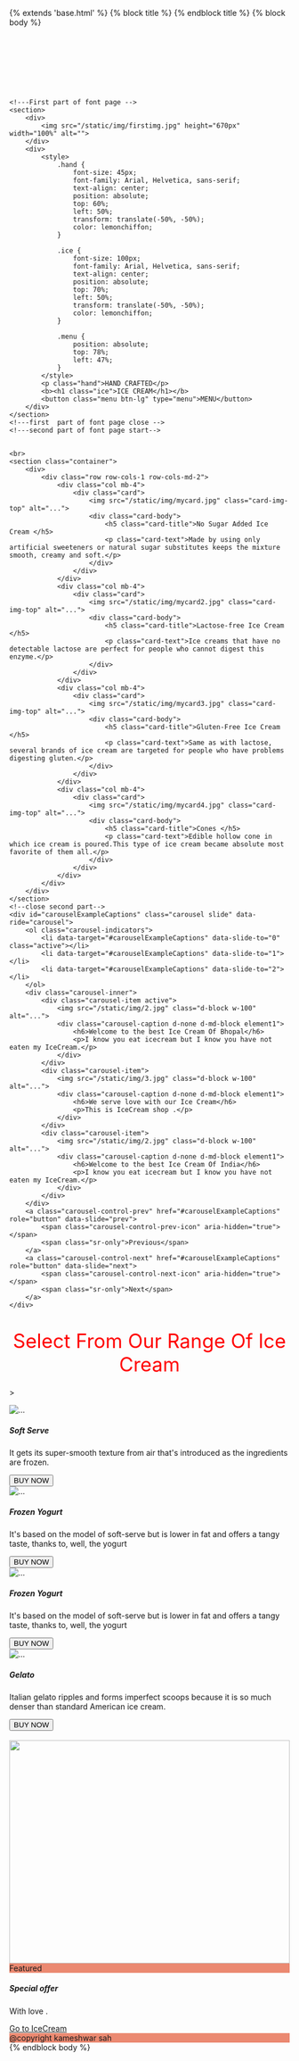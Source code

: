{% extends 'base.html' %} {% block title %} {% endblock title %} {% block body %}


<section>
    <style>
        .neveimg {
            transform: translate(0%, 0%);
            margin-left: 571px;
            margin-top: 100px;
        }
    </style>
    <div>
        <a>
            <img class="neveimg" src="/static/img/pic1.webp" alt="">
        </a>
    </div>
</section>

<div>
    <style>
        .element1 {
            border-radius: 100px;
            height: 70px;
            color: red;
            margin-top: 5px;
            background-image: url(/static/img/c.jpg);
            opacity: 0.7;
        }
    </style>

    <!---First part of font page -->
    <section>
        <div>
            <img src="/static/img/firstimg.jpg" height="670px" width="100%" alt="">
        </div>
        <div>
            <style>
                .hand {
                    font-size: 45px;
                    font-family: Arial, Helvetica, sans-serif;
                    text-align: center;
                    position: absolute;
                    top: 60%;
                    left: 50%;
                    transform: translate(-50%, -50%);
                    color: lemonchiffon;
                }
                
                .ice {
                    font-size: 100px;
                    font-family: Arial, Helvetica, sans-serif;
                    text-align: center;
                    position: absolute;
                    top: 70%;
                    left: 50%;
                    transform: translate(-50%, -50%);
                    color: lemonchiffon;
                }
                
                .menu {
                    position: absolute;
                    top: 78%;
                    left: 47%;
                }
            </style>
            <p class="hand">HAND CRAFTED</p>
            <b><h1 class="ice">ICE CREAM</h1></b>
            <button class="menu btn-lg" type="menu">MENU</button>
        </div>
    </section>
    <!---first  part of font page close -->
    <!---second part of font page start-->


    <br>
    <section class="container">
        <div>
            <div class="row row-cols-1 row-cols-md-2">
                <div class="col mb-4">
                    <div class="card">
                        <img src="/static/img/mycard.jpg" class="card-img-top" alt="...">
                        <div class="card-body">
                            <h5 class="card-title">No Sugar Added Ice Cream </h5>
                            <p class="card-text">Made by using only artificial sweeteners or natural sugar substitutes keeps the mixture smooth, creamy and soft.</p>
                        </div>
                    </div>
                </div>
                <div class="col mb-4">
                    <div class="card">
                        <img src="/static/img/mycard2.jpg" class="card-img-top" alt="...">
                        <div class="card-body">
                            <h5 class="card-title">Lactose-free Ice Cream </h5>
                            <p class="card-text">Ice creams that have no detectable lactose are perfect for people who cannot digest this enzyme.</p>
                        </div>
                    </div>
                </div>
                <div class="col mb-4">
                    <div class="card">
                        <img src="/static/img/mycard3.jpg" class="card-img-top" alt="...">
                        <div class="card-body">
                            <h5 class="card-title">Gluten-Free Ice Cream </h5>
                            <p class="card-text">Same as with lactose, several brands of ice cream are targeted for people who have problems digesting gluten.</p>
                        </div>
                    </div>
                </div>
                <div class="col mb-4">
                    <div class="card">
                        <img src="/static/img/mycard4.jpg" class="card-img-top" alt="...">
                        <div class="card-body">
                            <h5 class="card-title">Cones </h5>
                            <p class="card-text">Edible hollow cone in which ice cream is poured.This type of ice cream became absolute most favorite of them all.</p>
                        </div>
                    </div>
                </div>
            </div>
        </div>
    </section>
    <!--close second part-->
    <div id="carouselExampleCaptions" class="carousel slide" data-ride="carousel">
        <ol class="carousel-indicators">
            <li data-target="#carouselExampleCaptions" data-slide-to="0" class="active"></li>
            <li data-target="#carouselExampleCaptions" data-slide-to="1"></li>
            <li data-target="#carouselExampleCaptions" data-slide-to="2"></li>
        </ol>
        <div class="carousel-inner">
            <div class="carousel-item active">
                <img src="/static/img/2.jpg" class="d-block w-100" alt="...">
                <div class="carousel-caption d-none d-md-block element1">
                    <h6>Welcome to the best Ice Cream Of Bhopal</h6>
                    <p>I know you eat icecream but I know you have not eaten my IceCream.</p>
                </div>
            </div>
            <div class="carousel-item">
                <img src="/static/img/3.jpg" class="d-block w-100" alt="...">
                <div class="carousel-caption d-none d-md-block element1">
                    <h6>We serve love with our Ice Cream</h6>
                    <p>This is IceCream shop .</p>
                </div>
            </div>
            <div class="carousel-item">
                <img src="/static/img/2.jpg" class="d-block w-100" alt="...">
                <div class="carousel-caption d-none d-md-block element1">
                    <h6>Welcome to the best Ice Cream Of India</h6>
                    <p>I know you eat icecream but I know you have not eaten my IceCream.</p>
                </div>
            </div>
        </div>
        <a class="carousel-control-prev" href="#carouselExampleCaptions" role="button" data-slide="prev">
            <span class="carousel-control-prev-icon" aria-hidden="true"></span>
            <span class="sr-only">Previous</span>
        </a>
        <a class="carousel-control-next" href="#carouselExampleCaptions" role="button" data-slide="next">
            <span class="carousel-control-next-icon" aria-hidden="true"></span>
            <span class="sr-only">Next</span>
        </a>
    </div>
</div>
<br>


<!---card section-->
<style>
    .cent {
        text-align: center;
        font-size: 35px;
        border-radius: 100px;
        height: 70px;
        color: red;
        margin-top: 5px;
    }
</style>
<p class=cent element1> Select From Our Range Of Ice Cream
    <p>>
        <div class=container>
            <div class="card-deck">
                <div class="card">
                    <img src="/static/img/card1.jpg" class="card-img-top" alt="...">
                    <div class="card-body">
                        <h5 class="card-title">Soft Serve</h5>
                        <p class="card-text"> It gets its super-smooth texture from air that's introduced as the ingredients are frozen.</p>
                    </div>
                    <div class="container">
                        <button type="button" class="btn btn-danger btn-lg btn-block">BUY NOW</button>
                    </div>
                </div>
                <div class="card">
                    <img src="/static/img/cadr2.jpg" class="card-img-top" alt="...">
                    <div class="card-body">
                        <h5 class="card-title">Frozen Yogurt</h5>
                        <p class="card-text">It's based on the model of soft-serve but is lower in fat and offers a tangy taste, thanks to, well, the yogurt</p>
                    </div>
                    <div class="container-fluid">
                        <button type="button" class="btn btn-danger btn-lg btn-block">BUY NOW</button>
                    </div>
                </div>
 <div class="card">
                    <img src="/static/img/cadr2.jpg" class="card-img-top" alt="...">
                    <div class="card-body">
                        <h5 class="card-title">Frozen Yogurt</h5>
                        <p class="card-text">It's based on the model of soft-serve but is lower in fat and offers a tangy taste, thanks to, well, the yogurt</p>
                    </div>
                    <div class="container-fluid">
                        <button type="button" class="btn btn-danger btn-lg btn-block">BUY NOW</button>
                    </div>
                </div>
                <div class="card">
                    <img src="/static/img/card3.jpg" class="card-img-top" alt="...">
                    <div class="card-body">
                        <h5 class="card-title">Gelato</h5>
                        <p class="card-text">Italian gelato ripples and forms imperfect scoops because it is so much denser than standard American ice cream. </p>
                    </div>
                    <div class="container">
                        <button type="button" class="btn btn-danger btn-lg btn-block">BUY NOW</button>
                    </div>
                </div>
            </div>
        </div>
        <br>
        <section>
            <div>
                <img src="/static/img/baner.jpg" height="400px" width="100%" alt="">
            </div>
        </section>
        <!--Start footer section-->
        <style>
            .bgimg {
                background-color: #df391096;
            }
        </style>
        <section class="navcolr">
            <DIV>
                <div class="card text-center">
                    <div class="card-header bgimg">
                        Featured
                    </div>
                    <div class="card-body">
                        <h5 class="card-title">Special offer</h5>
                        <p class="card-text">With love .</p>
                        <a href="#" class="btn btn-primary">Go to IceCream</a>
                    </div>
                    <div class="card-footer text-muted bgimg">
                        @copyright kameshwar sah
                    </div>
                </div>
            </DIV>
        </section>
        <!--close footer section-->
        {% endblock body %}
